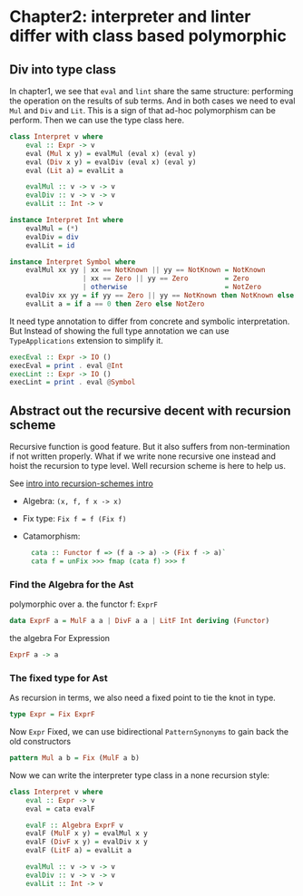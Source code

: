 # Chapter2: interpreter and linter differ with class based polymorphic

## Div into type class

In chapter1, we see that `eval` and `lint` share the same structure: performing the operation on the results of sub terms.
And in both cases we need to eval `Mul` and `Div` and `Lit`.
This is a sign of that ad-hoc polymorphism can be perform. Then we can use the type class here.

```haskell
class Interpret v where
    eval :: Expr -> v
    eval (Mul x y) = evalMul (eval x) (eval y)
    eval (Div x y) = evalDiv (eval x) (eval y)
    eval (Lit a) = evalLit a

    evalMul :: v -> v -> v
    evalDiv :: v -> v -> v
    evalLit :: Int -> v

instance Interpret Int where
    evalMul = (*)
    evalDiv = div
    evalLit = id

instance Interpret Symbol where
    evalMul xx yy | xx == NotKnown || yy == NotKnown = NotKnown
                  | xx == Zero || yy == Zero         = Zero
                  | otherwise                        = NotZero
    evalDiv xx yy = if yy == Zero || yy == NotKnown then NotKnown else xx
    evalLit a = if a == 0 then Zero else NotZero
```

It need type annotation to differ from concrete and symbolic interpretation. But Instead of showing the full type annotation we can use `TypeApplications` extension to simplify it.

```haskell
execEval :: Expr -> IO ()
execEval = print . eval @Int
execLint :: Expr -> IO ()
execLint = print . eval @Symbol
```

## Abstract out the recursive decent with recursion scheme

Recursive function is good feature. But it also suffers from non-termination if not written properly. What if we write none recursive one instead and hoist the recursion to type level.
Well recursion scheme is here to help us.

See [intro into recursion-schemes intro](https://blog.sumtypeofway.com/posts/introduction-to-recursion-schemes.html)

* Algebra: `(x, f, f x -> x)`
* Fix type: `Fix f = f (Fix f)`
* Catamorphism:

  ```haskell
    cata :: Functor f => (f a -> a) -> (Fix f -> a)`
    cata f = unFix >>> fmap (cata f) >>> f
  ```

### Find the Algebra for the Ast

polymorphic over a.
the functor f: `ExprF`

```haskell
data ExprF a = MulF a a | DivF a a | LitF Int deriving (Functor)
```

the algebra For Expression

```haskell
ExprF a -> a
```

### The fixed type for Ast

As recursion in terms, we also need a fixed point to tie the knot in type.

```haskell
type Expr = Fix ExprF
```

Now `Expr` Fixed, we can use bidirectional `PatternSynonyms` to gain back the old constructors

```haskell
pattern Mul a b = Fix (MulF a b)
```

Now we can write the interpreter type class in a none recursion style:

```haskell
class Interpret v where
    eval :: Expr -> v
    eval = cata evalF

    evalF :: Algebra ExprF v 
    evalF (MulF x y) = evalMul x y
    evalF (DivF x y) = evalDiv x y
    evalF (LitF a) = evalLit a

    evalMul :: v -> v -> v
    evalDiv :: v -> v -> v
    evalLit :: Int -> v
```
